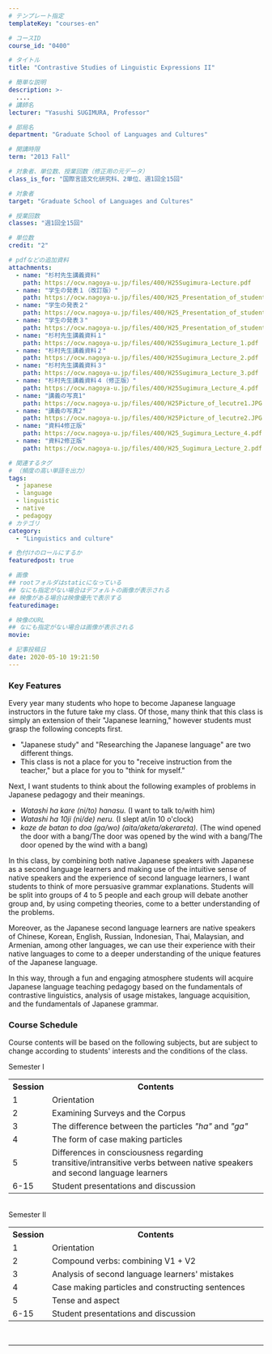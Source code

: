 ```yaml
---
# テンプレート指定
templateKey: "courses-en"

# コースID
course_id: "0400"

# タイトル
title: "Contrastive Studies of Linguistic Expressions II"

# 簡単な説明
description: >-
  ....
# 講師名
lecturer: "Yasushi SUGIMURA, Professor"

# 部局名
department: "Graduate School of Languages and Cultures"

# 開講時限
term: "2013	Fall"

# 対象者、単位数、授業回数（修正用の元データ）
class_is_for: "国際言語文化研究科、2単位、週1回全15回"

# 対象者
target: "Graduate School of Languages and Cultures"

# 授業回数
classes: "週1回全15回"

# 単位数
credit: "2"

# pdfなどの追加資料
attachments:
  - name: "杉村先生講義資料"
    path: https://ocw.nagoya-u.jp/files/400/H25Sugimura-Lecture.pdf
  - name: "学生の発表１（改訂版）"
    path: https://ocw.nagoya-u.jp/files/400/H25_Presentation_of_student_1.pdf
  - name: "学生の発表２"
    path: https://ocw.nagoya-u.jp/files/400/H25_Presentation_of_student_2.pdf
  - name: "学生の発表３"
    path: https://ocw.nagoya-u.jp/files/400/H25_Presentation_of_student_3.pdf
  - name: "杉村先生講義資料１"
    path: https://ocw.nagoya-u.jp/files/400/H25Sugimura_Lecture_1.pdf
  - name: "杉村先生講義資料２"
    path: https://ocw.nagoya-u.jp/files/400/H25Sugimura_Lecture_2.pdf
  - name: "杉村先生講義資料３"
    path: https://ocw.nagoya-u.jp/files/400/H25Sugimura_Lecture_3.pdf
  - name: "杉村先生講義資料４（修正版）"
    path: https://ocw.nagoya-u.jp/files/400/H25Sugimura_Lecture_4.pdf
  - name: "講義の写真1"
    path: https://ocw.nagoya-u.jp/files/400/H25Picture_of_lecutre1.JPG
  - name: "講義の写真2"
    path: https://ocw.nagoya-u.jp/files/400/H25Picture_of_lecutre2.JPG
  - name: "資料4修正版"
    path: https://ocw.nagoya-u.jp/files/400/H25_Sugimura_Lecture_4.pdf
  - name: "資料2修正版"
    path: https://ocw.nagoya-u.jp/files/400/H25_Sugimura_Lecture_2.pdf

# 関連するタグ
# （頻度の高い単語を出力）
tags:
  - japanese
  - language
  - linguistic
  - native
  - pedagogy
# カテゴリ
category:
  - "Linguistics and culture"

# 色付けのロールにするか
featuredpost: true

# 画像
## rootフォルダはstaticになっている
## なにも指定がない場合はデフォルトの画像が表示される
## 映像がある場合は映像優先で表示する
featuredimage:

# 映像のURL
## なにも指定がない場合は画像が表示される
movie:

# 記事投稿日
date: 2020-05-10 19:21:50
---
```


### Key Features

Every year many students who hope to become Japanese language instructors in the future take my class. Of those, many think that this class is simply an extension of their "Japanese learning," however students must grasp the following concepts first.

- "Japanese study" and "Researching the Japanese language" are two different things.
- This class is not a place for you to "receive instruction from the teacher," but a place for you to "think for myself."

Next, I want students to think about the following examples of problems in Japanese pedagogy and their meanings.

- _Watashi ha kare (ni/to) hanasu._ (I want to talk to/with him)
- _Watashi ha 10ji (ni/de) neru._ (I slept at/in 10 o'clock)
- _kaze de batan to doa (ga/wo) (aita/aketa/akerareta)._ (The wind opened the door with a bang/The door was opened by the wind with a bang/The door opened by the wind with a bang)

In this class, by combining both native Japanese speakers with Japanese as a second language learners and making use of the intuitive sense of native speakers and the experience of second language learners, I want students to think of more persuasive grammar explanations. Students will be split into groups of 4 to 5 people and each group will debate another group and, by using competing theories, come to a better understanding of the problems.

Moreover, as the Japanese second language learners are native speakers of Chinese, Korean, English, Russian, Indonesian, Thai, Malaysian, and Armenian, among other languages, we can use their experience with their native languages to come to a deeper understanding of the unique features of the Japanese language.

In this way, through a fun and engaging atmosphere students will acquire Japanese language teaching pedagogy based on the fundamentals of contrastive linguistics, analysis of usage mistakes, language acquisition, and the fundamentals of Japanese grammar.

<h3>Course Schedule</h3>
<p>
Course contents will be based on the following subjects, but are subject to change according to students' interests and the conditions of the class.
</p>
Semester I
<table class="basic" width="475">
<tr>
<th width="20" class="center">Session</th>
<th width="455" class="center">Contents</th>
</tr>
<tr>
<td width="20" class="center">1</td>
<td width="455" class="center">Orientation</td>
</tr>
<tr>
<td width="20" class="center">2</td>
<td width="455" class="center">Examining Surveys and the Corpus</td>
</tr>
<tr>
<td width="20" class="center">3</td>
<td width="455" class="center">The difference between the particles <i>"ha"</i> and <i>"ga"</i> </td>
</tr>
<tr>
<td width="20" class="center">4</td>
<td width="455" class="center">The form of case making particles</td>
</tr>
<tr>
<td width="20" class="center">5</td>
<td width="455" class="center">Differences in consciousness regarding transitive/intransitive verbs between native speakers and second language learners</td>
</tr>
<tr>
<td width="20" class="center">6-15</td>
<td width="455" class="center">Student presentations and discussion</td>
</tr>
</table>
<br>
Semester II
<table class="basic" width="475">
<tr>
<th width="20" class="center">Session</th>
<th width="455" class="center">Contents</th>
</tr>
<tr>
<td width="20" class="center">1</td>
<td width="455" class="center">Orientation</td>
</tr>
<tr>
<td width="20" class="center">2</td>
<td width="455" class="center">Compound verbs: combining V1 + V2</td>
</tr>
<tr>
<td width="20" class="center">3</td>
<td width="455" class="center">Analysis of second language learners' mistakes</td>
</tr>
<tr>
<td width="20" class="center">4</td>
<td width="455" class="center">Case making particles and constructing sentences </td>
</tr>
<tr>
<td width="20" class="center">5</td>
<td width="455" class="center">Tense and aspect</td>
</tr>
<tr>
<td width="20" class="center">6-15</td>
<td width="455" class="center">Student presentations and discussion</td>
</tr>
</table>
<br>

---
